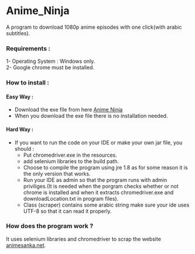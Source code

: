 # Anime_Ninja
 A program to download 1080p anime episodes with one click(with arabic subtitles).
### Requirements :
 1- Operating System : Windows only. <br/>
 2- Google chrome must be installed.

### How to install :
####  Easy Way :
 * Download the exe file from here [Anime Ninja](https://github.com/khalidwaleed0/Anime_Ninja/releases)
 * When you download the exe file there is no installation needed.
####  Hard Way :
 * If you want to run the code on your IDE or make your own jar file, you should :
   * Put chromedriver.exe in the resources.
   * add selenium libraries to the build path.
   * Choose to compile the program using jre 1.8 as for some reason it is the only version that works.
   * Run your IDE as admin so that the program runs with admin priviliges.(It is needed when the porgram checks whether or not chrome is installed and when it extracts chromedriver.exe and downloadLocation.txt in program files).
   * Class (scraper) contains some arabic string make sure your ide uses UTF-8 so that it can read it properly.
### How does the program work ?
 It uses selenium libraries and chromedriver to scrap the website [animesanka.net](https://www.animesanka.net).
